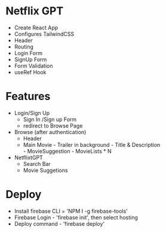 # Netflix GPT 

- Create React App
- Configures TailwindCSS
- Header
- Routing
- Login Form
- SignUp Form
- Form Validation
- useRef Hook


# Features
- Login/Sign Up
     - Sign In /Sign up Form
     - redirect to Browse Page
- Browse (after authentication) 
     - Header
     - Main Movie
            - Trailer in background
            - Title & Description   
            - MovieSuggestion
                  - MovieLists * N
- NetflixtGPT
     - Search Bar
     - Movie Suggetions                   

# Deploy
   
   -  Install firebase CLI = 'NPM I -g firebase-tools'
   - Firebase Login - 'firebase init', then select hosting
   -  Deploy command - 'firebase deploy'
